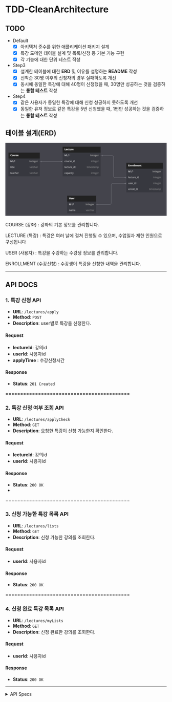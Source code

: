 # TDD-CleanArchitecture

## TODO
- Default
    - [x] 아키텍처 준수를 위한 애플리케이션 패키지 설계
    - [x] 특강 도메인 테이블 설계 및 목록/신청 등 기본 기능 구현
    - [x] 각 기능에 대한 단위 테스트 작성
- Step3
    - [X] 설계한 테이블에 대한 **ERD** 및 이유를 설명하는 **README** 작성
    - [x] 선착순 30명 이후의 신청자의 경우 실패하도록 개선
    - [x] 동시에 동일한 특강에 대해 40명이 신청했을 때, 30명만 성공하는 것을 검증하는 **통합 테스트** 작성
- Step4
    - [x] 같은 사용자가 동일한 특강에 대해 신청 성공하지 못하도록 개선
    - [x] 동일한 유저 정보로 같은 특강을 5번 신청했을 때, 1번만 성공하는 것을 검증하는 **통합 테스트** 작성

## 테이블 설계(ERD)
![img.png](img.png)  

COURSE (강좌) : 강좌의 기본 정보를 관리합니다.  
 
LECTURE (특강) : 특강은 여러 날에 걸쳐 진행될 수 있으며, 수업일과 제한 인원으로 구성됩니다

USER (사용자) : 특강을 수강하는 수강생 정보를 관리합니다.

ENROLLMENT (수강신청) : 수강생이 특강을 신청한 내역을 관리합니다.

---
## API DOCS
### 1. 특강 신청 API

- **URL**: `/lectures/apply`
- **Method**: `POST`
- **Description**: user별로 특강을 신청한다.

#### Request
- **lectureId**: 강의id
- **userId**: 사용자id
- **applyTime** : 수강신청시간

#### Response
- **Status**: `201 Created`

==========================================
### 2. 특강 신청 여부 조회  API
- **URL**: `/lectures/applyCheck`
- **Method**: `GET`
- **Description**: 요청한 특강이 신청 가능한지 확인한다.

#### Request
- **lectureId**: 강의id
- **userId**: 사용자id

#### Response
- **Status**: `200 OK`
- 
==========================================
### 3. 신청 가능한 특강 목록 API
- **URL**: `/lectures/lists`
- **Method**: `GET`
- **Description**: 신청 가능한 강의를 조회한다.

#### Request
- **userId**: 사용자id

#### Response
- **Status**: `200 OK`

==========================================
### 4. 신청 완료 특강 목록 API

- **URL**: `/lectures/myLists`
- **Method**: `GET`
- **Description**: 신청 완료한 강의를 조회한다.

#### Request
- **userId**: 사용자id

#### Response
- **Status**: `200 OK`

---
<details>
    <summary class="large-text"> API Specs</summary>

    [요구사항]
    - 아래 2가지 API 를 구현합니다.
        - 특강 신청 API
        - 특강 신청 여부 조회 API
    - 각 기능 및 제약 사항에 대해 단위 테스트를 반드시 하나 이상 작성하도록 합니다.
    - 다수의 인스턴스로 어플리케이션이 동작하더라도 기능에 문제가 없도록 작성하도록 합니다.
    - 동시성 이슈를 고려 하여 구현합니다.

    1. (핵심) 특강 신청 API  
    - 특정 userId 로 선착순으로 제공되는 특강을 신청하는 API 를 작성합니다.
    - 동일한 신청자는 동일한 강의에 대해서 한 번의 수강 신청만 성공할 수 있습니다.
    - 특강은 선착순 30명만 신청 가능합니다.
    - 이미 신청자가 30명이 초과되면 이후 신청자는 요청을 실패합니다.

    2. 특강 선택 API
      - 날짜별로 현재 신청 가능한 특강 목록을 조회하는 API 를 작성합니다.
      - 특강의 정원은 30명으로 고정이며, 사용자는 각 특강에 신청하기전 목록을 조회해볼 수 있어야 합니다.
   
    3. 특강 신청 완료 목록 조회 API
      - 특정 userId 로 신청 완료된 특강 목록을 조회하는 API 를 작성합니다.
      - 각 항목은 특강 ID 및 이름, 강연자 정보를 담고 있어야 합니다.
</details>
